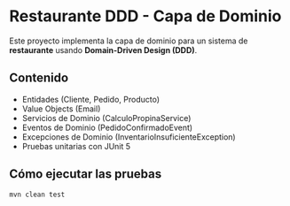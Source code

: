 # Restaurante DDD - Capa de Dominio

Este proyecto implementa la capa de dominio para un sistema de **restaurante** usando **Domain-Driven Design (DDD)**.

## Contenido
- Entidades (Cliente, Pedido, Producto)
- Value Objects (Email)
- Servicios de Dominio (CalculoPropinaService)
- Eventos de Dominio (PedidoConfirmadoEvent)
- Excepciones de Dominio (InventarioInsuficienteException)
- Pruebas unitarias con JUnit 5

## Cómo ejecutar las pruebas
```bash
mvn clean test
```
